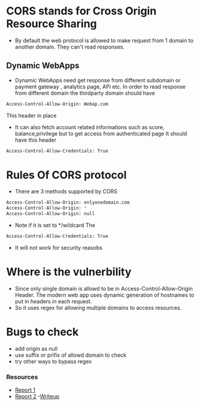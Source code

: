 # CORS stands for Cross Origin Resource Sharing
- By default the web protocol is allowed to make request from 1 domain to another domain.
They can't read responses.

## Dynamic WebApps
- Dynamic WebApps need get response from different subdomain or payment gateway , analytics page, APi etc.
In order to read response from different domain the thirdparty domain should have
```bash
Access-Control-Allow-Origin: Webap.com
```
This header in place

- It can also fetch account related informations such as score, balance,privilege but to get access from authenticated page
It should have this header
```bash
Access-Control-Allow-Credentials: True
```

# Rules Of CORS protocol
- There are 3 methods supported by CORS
```bash
Access-Control-Allow-Origin: onlyonedomain.com
Access-Control-Allow-Origin: *
Access-Control-Allow-Origin: null
```
- Note if it is set to */wildcard The
```bash
Access-Control-Allow-Credentials: True
```
- It will not work for security reasobs

# Where is the vulnerbility
- Since only single domain is allowd to be in Access-Control-Allow-Origin Header. The modern web app uses dynamic generation of hostnames to put in headers in each request.
- So it uses regex for allowing multiple domains to access resources.

# Bugs to check
- add origin as null
- use suffix or prifix of allowd domain to check
- try other ways to bypass regex

### Resources
- [Report 1](https://hackerone.com/reports/426165)
- [Report 2](https://hackerone.com/reports/470298)
-[Writeup](http://blog.portswigger.net/2016/10/exploiting-cors-misconfigurations-for.html)

